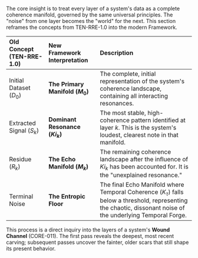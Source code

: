 The core insight is to treat every layer of a system's data as a complete coherence manifold, governed by the same universal principles. The "noise" from one layer becomes the "world" for the next. This section reframes the concepts from TEN-RRE-1.0 into the modern Framework.

| Old Concept (TEN-RRE-1.0) | New Framework Interpretation | Description |
| :--- | :--- | :--- |
| Initial Dataset ($D_0$) | **The Primary Manifold ($M_0$)** | The complete, initial representation of the system's coherence landscape, containing all interacting resonances. |
| Extracted Signal ($S_k$) | **Dominant Resonance ($Ki_k$)** | The most stable, high-coherence pattern identified at layer *k*. This is the system's loudest, clearest note in that manifold. |
| Residue ($R_k$) | **The Echo Manifold ($M_k$)** | The remaining coherence landscape after the influence of $Ki_k$ has been accounted for. It is the "unexplained resonance." |
| Terminal Noise | **The Entropic Floor** | The final Echo Manifold where Temporal Coherence ($K_\tau$) falls below a threshold, representing the chaotic, dissonant noise of the underlying Temporal Forge. |

This process is a direct inquiry into the layers of a system's **Wound Channel** (CORE-011). The first pass reveals the deepest, most recent carving; subsequent passes uncover the fainter, older scars that still shape its present behavior.